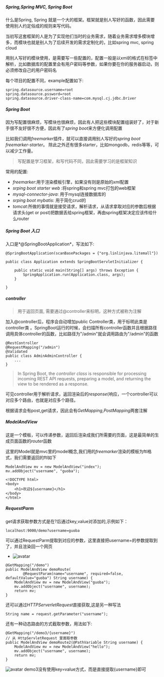 ##### Spring,Spring MVC, Spring Boot
什么是Spring, Spring 就是一个大的框架。框架就是别人写好的函数，因此需要使用别人约定俗成的规则来写代码。

当初写这套框架的人是为了实现他们当时的业务需求，随着业务需求增多模块增多，而模块也就是别人为了后续开发的需求定制化的，比如spring mvc, spring cloud

用别人写好的模块使用，是需要写一些配置的，配置一般是以xml的格式在标签中解析，比如数据库的配置里会有用户密码等参数，如果你要在你的服务器启动，则必须修改自己的用户密码名

每个项目的配置不同，example配置如下:
```
spring.datasource.username=root
spring.datasource.pssword=root
spring.datasource.driver-class-name=com.mysql.cj.jdbc.Driver

```
##### Spring Boot
因为写配置很麻烦，写模块也很麻烦，因此有人把这些模块配置组装好了，对于新手很不友好很不方便，因此有了*spring boot*来方便化调用配置

比如我们调用*freemarker*插件，就可以直接调用别人写好的*spring boot freemarker-starter*。 除此之外还有很多starter，比如mongodb，redis等等，可以减少工作量。

> 写配置是学习框架，和写代码不同，因此需要学习的是框架知识

常用的配置:
- *freemarker*:用于渲染模板引擎，如果没有则是原始的*xml*配置
- *srping boot starter web* :将spring和spring mvc打包的web框架
- *mysql-connector-java*: 用于mysql连接数据库的
- *srping boot mybatis*: 用于简化crud的
- *tomcat*:所做的事情就是接受请求，解析请求，从请求拿取对应的参数后根据请求头(get or post)把数据丢给spring框架，再由spring框架决定应该传给什么router

##### Spring Boot 入口
入口是*@SpringBootApplication*，写法如下:

```  
@SpringBootApplication(scanBasePackages = {"org.linlinjava.litemall"})  

public class Application extends SpringBootServletInitializer {  
  
    public static void main(String[] args) throws Exception {  
        SpringApplication.run(Application.class, args);  
    }  

}
```

##### controller
> 用于返回页面, 需要通过@controller来标明，这种方式被称为注解

加入@controller后，程序会自动增加public Controller类，用于标明此类是controller类 。SpringBoot运行的时候，会扫描所有controller函数并且根据路径调用具体controller的函数，比如路径为"/admin"就会调用路由为"/admin"的函数

```
@RestController  
@RequestMapping("/admin")  
@Validated  
public class AdminAdminController {
    ...
}
```

> In Spring Boot, the _controller class_ is responsible for processing incoming REST API requests, preparing a model, and returning the view to be rendered as a response.

可见controller用于解析请求，返回渲染后的*response*(响应，一个controller可以对应多个路由，也就是对应多个路径。

根据请求会有post,get请求，因此会有*GetMapping*,*PostMapping*两套注解

##### ModelAndView
这是一个模板，可以传递参数，返回后渲染成我们所需要的页面，这是最简单的生成页面函数的*router*函数

这里的Model就是mvc里的model概念,我们用的*freemarker*渲染的模板为ftl格式，我们需要返回的ftl如下
```
ModelAndView mv = new ModelAndView("index");
mv.addObject("username", "guoba");
```

```
<!DOCTYPE html>
<body>
    <h1>欢迎${username}</h1>
</body>
</html>
```


##### RequestParm
get请求获取参数方式是在?后通过key,value对添加的,示例如下：

```
localhost:9000/demo?username=guoba
```
可以通过RequestParm提取到对应的参数，这里直接把username=的参数提取到了，并且渲染回一个网页

- ![avatar](https://images.weserv.nl/?url=https://article.biliimg.com/bfs/article/7df4ff199f6d41074b60d7fda359c4574d0a200f.png)

```
@GetMapping("/demo")  
public ModelAndView demoRoute(  
        @RequestParam(name="username", required=false, defaultValue="guoba") String username) {  
    ModelAndView mv = new ModelAndView("guoba");  
    mv.addObject("username", username);  
    return mv;  
}
```

还可以通过*HTTPServerletRequest*直接获取,这是另一种写法
```
String name = request.getParameter("username");
```

还有一种动态路由的方式截取参数，用法如下:


```
@GetMapping("/demo3/{username}")  
// 从 HttpServletRequest 里面取参数  
public ModelAndView demoRoute2(@PathVariable String username) {  
    ModelAndView mv = new ModelAndView("hello");  
    mv.addObject("username", username);  
    return mv;  
}
```

![avatar](https://images.weserv.nl/?url=https://article.biliimg.com/bfs/article/78f18de421f81ced8980ac3385ac054ecae1b43a.png)
demo3没有使用key=value方式，而是直接提取{username}即可

